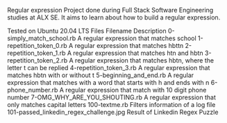 Regular expression
Project done during Full Stack Software Engineering studies at ALX SE. It aims to learn about how to build a regular expression.

Tested on Ubuntu 20.04 LTS
Files
Filename	Description
0-simply_match_school.rb	A regular expression that matches school
1-repetition_token_0.rb	A regular expression that matches hbttn
2-repetition_token_1.rb	A regular expression that matches htn and hbtn
3-repetition_token_2.rb	A regular expression that matches hbtn, where the letter t can be replied
4-repetition_token_3.rb	A regular expression that matches hbtn with or without t
5-beginning_and_end.rb	A regular expression that matches with a word that starts with h and ends with n
6-phone_number.rb	A regular expression that match with 10 digit phone number
7-OMG_WHY_ARE_YOU_SHOUTING.rb	A regular expression that only matches capital letters
100-textme.rb	Filters information of a log file
101-passed_linkedin_regex_challenge.jpg	Result of Linkedin Regex Puzzle
